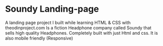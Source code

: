 # Soundy Landing-page

A landing page project I built while learning HTML &amp; CSS with theodinproject.com
Is a fiction Headphone company called Soundy that sells high quality Headphones.
Completely built with just Html and css. It is also mobile friendly (Responsive)
